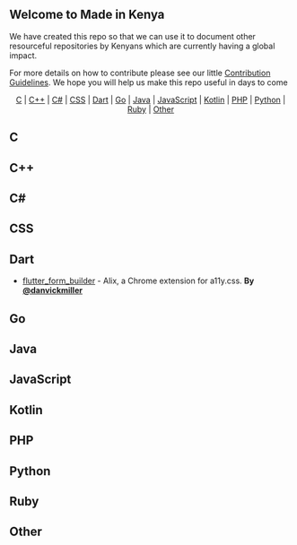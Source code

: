 ## Welcome to Made in Kenya

We have created this repo so that we can use it to document other resourceful repositories by Kenyans which are currently having a global impact. 

For more details on how to contribute please see our little [Contribution Guidelines](https://github.com/MadeInKenya/madeinkenya.github.io/blob/master/CONTRIBUTING.MD). We hope you will help us make this repo useful in days to come

<p align="center">
  <a href="#C">C</a> | 
  <a href="#C++">C++</a> | 
  <a href="#C#">C#</a> | 
  <a href="#CSS">CSS</a> | 
  <a href="#Dart">Dart</a> | 
  <a href="#Go">Go</a> | 
  <a href="#Java">Java</a> | 
  <a href="#JavaScript">JavaScript</a> | 
  <a href="#Kotlin">Kotlin</a> | 
  <a href="#PHP">PHP</a> | 
  <a href="#Python">Python</a> | 
  <a href="#Ruby">Ruby</a> | 
  <a href="#Other">Other</a>
</p>

## <a name="C"> </a>C
## <a name="C++"> </a>C++
## <a name="C#"> </a>C#
## <a name="CSS"> </a>CSS
## <a name="Dart"> </a>Dart
* [flutter_form_builder](https://github.com/danvick/flutter_form_builder) - Alix, a Chrome extension for a11y.css. **By [@danvickmiller](https://twitter.com/danvickmiller)**
## <a name="Go"> </a>Go
## <a name="Java"> </a>Java
## <a name="JavaScript"> </a>JavaScript
## <a name="Kotlin"> </a>Kotlin
## <a name="PHP"> </a>PHP
## <a name="Python"> </a>Python
## <a name="Ruby"> </a>Ruby
## <a name="Other"> </a>Other
